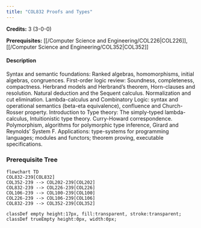 ```yaml
---
title: "COL832 Proofs and Types"
---
```

**Credits:** 3 (3-0-0)

**Prerequisites:** [[/Computer Science and Engineering/COL226|COL226]], [[/Computer Science and Engineering/COL352|COL352]]

#### Description
Syntax and semantic foundations: Ranked algebras, homomorphisms, initial algebras, congruences. First-order logic review: Soundness, completeness, compactness. Herbrand models and Herbrand’s theorem, Horn-clauses and resolution. Natural deduction and the Sequent calculus. Normalization and cut elimination. Lambda-calculus and Combinatory Logic: syntax and operational semantics (beta-eta equivalence), confluence and Church-Rosser property. Introduction to Type theory: The simply-typed lambda-calculus, Intuitionistic type theory. Curry-Howard correspondence. Polymorphism, algorithms for polymorphic type inference, Girard and Reynolds’ System F. Applications: type-systems for programming languages; modules and functors; theorem proving, executable specifications.

### Prerequisite Tree

```mermaid
flowchart TD
COL832-239[COL832]
COL352-239 --> COL202-239[COL202]
COL832-239 --> COL226-239[COL226]
COL106-239 --> COL100-239[COL100]
COL226-239 --> COL106-239[COL106]
COL832-239 --> COL352-239[COL352]

classDef empty height:17px, fill:transparent, stroke:transparent;
classDef trueEmpty height:0px, width:0px;
```